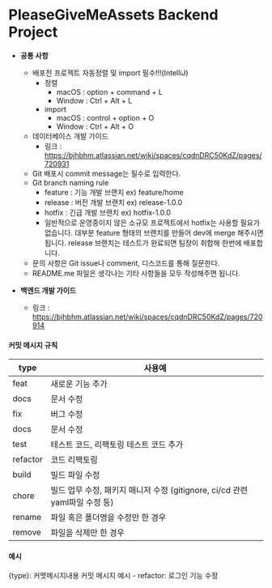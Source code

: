 # PleaseGiveMeAssets Backend Project
- **공통 사항**
  - 배포전 프로젝트 자동정렬 및 import 필수!!!(IntelliJ)
    - 정렬
      - macOS : option + command + L
      - Window : Ctrl + Alt + L
    - import
      - macOS : control + option + O
      - Window : Ctrl + Alt + O
  - 데이터베이스 개발 가이드
    - 링크 : https://bjhbhm.atlassian.net/wiki/spaces/cqdnDRC50KdZ/pages/720931
  - Git 배포시 commit message는 필수로 입력한다.
  - Git branch naming rule
    - feature : 기능 개발 브랜치 ex) feature/home
    - release : 버전 개발 브랜치 ex) release-1.0.0
    - hotfix : 긴급 개발 브랜치 ex) hotfix-1.0.0
    - 일반적으로 운영중이지 않은 소규모 프로젝트에서 hotfix는 사용할 필요가 없습니다. 대부분 feature 형태의 브랜치를 만들어 dev에 merge 해주시면 됩니다. release 브랜치는 테스트가 완료되면 팀장이 취합해 한번에 배포합니다.
  - 문의 사항은 Git issue나 comment, 디스코드를 통해 질문한다.
  - README.me 파일은 생각나는 기타 사항들을 모두 작성해주면 됩니다.

- **백엔드 개발 가이드**
  - 링크 : https://bjhbhm.atlassian.net/wiki/spaces/cqdnDRC50KdZ/pages/720914

#### 커밋 메시지 규칙 
|type | 사용예|
|-------|--------|
feat    | 새로운 기능 추가
docs	| 문서 수정
fix	    | 버그 수정
docs	| 문서 수정
test    | 테스트 코드, 리팩토링 테스트 코드 추가
refactor| 코드 리팩토링
build   | 빌드 파일 수정
chore   | 빌드 업무 수정, 패키지 매니저 수정 (gitignore, ci/cd 관련 yaml파일 수정 등)
rename  | 파일 혹은 폴더명을 수정만 한 경우
remove  | 파일을 삭제만 한 경우

#### 예시
{type}: 커멧메시지내용 
커밋 메시지 예시 - refactor: 로그인 기능 수정 
